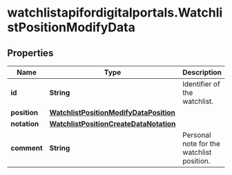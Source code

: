 # watchlistapifordigitalportals.WatchlistPositionModifyData

## Properties

Name | Type | Description | Notes
------------ | ------------- | ------------- | -------------
**id** | **String** | Identifier of the watchlist. | 
**position** | [**WatchlistPositionModifyDataPosition**](WatchlistPositionModifyDataPosition.md) |  | 
**notation** | [**WatchlistPositionCreateDataNotation**](WatchlistPositionCreateDataNotation.md) |  | [optional] 
**comment** | **String** | Personal note for the watchlist position. | [optional] 


